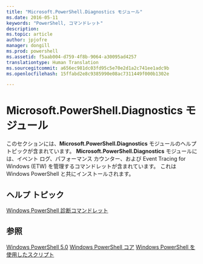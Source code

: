 ```yaml
---
title: "Microsoft.PowerShell.Diagnostics モジュール"
ms.date: 2016-05-11
keywords: "PowerShell, コマンドレット"
description: 
ms.topic: article
author: jpjofre
manager: dongill
ms.prod: powershell
ms.assetid: f5aab004-d759-4f8b-9064-a30095ad4257
translationtype: Human Translation
ms.sourcegitcommit: a656ec981dc03fd95c5e70e2d1a2c741ee1adc9b
ms.openlocfilehash: 15ffabd2e8c9385990e08ac7311449f000b1302e

---
```


# Microsoft.PowerShell.Diagnostics モジュール
このセクションには、**Microsoft.PowerShell.Diagnostics** モジュールのヘルプ トピックが含まれています。 **Microsoft.PowerShell.Diagnostics** モジュールには、イベント ログ、パフォーマンス カウンター、および Event Tracing for Windows (ETW) を管理するコマンドレットが含まれています。 これは Windows PowerShell と共にインストールされます。

## ヘルプ トピック
[Windows PowerShell 診断コマンドレット](http://go.microsoft.com/fwlink/?LinkID=245858)

## 参照
[Windows PowerShell 5.0](Windows-PowerShell-5.0.md)
[Windows PowerShell コア](https://technet.microsoft.com/en-us/library/4b75f1e4-f327-48f3-92ab-bf5435094d41)
[Windows PowerShell を使用したスクリプト](../../getting-started/fundamental/Scripting-with-Windows-PowerShell.md)




<!--HONumber=Oct16_HO1-->


